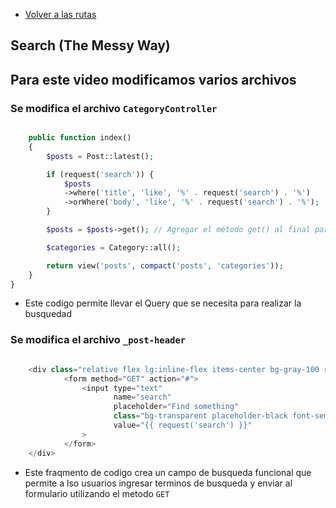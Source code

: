 - [Volver a las rutas](/Readme.md)

## Search (The Messy Way)

## Para este video modificamos varios archivos

### Se modifica el archivo `CategoryController`

```php

    public function index()
    {
        $posts = Post::latest();

        if (request('search')) {
            $posts
            ->where('title', 'like', '%' . request('search') . '%')
            ->orWhere('body', 'like', '%' . request('search') . '%');
        }

        $posts = $posts->get(); // Agregar el método get() al final para ejecutar la consulta y obtener los resultados

        $categories = Category::all();

        return view('posts', compact('posts', 'categories'));
    }
}

```

- Este codigo permite llevar el Query que se necesita para realizar la busquedad

### Se modifica el archivo `_post-header`


```php

    <div class="relative flex lg:inline-flex items-center bg-gray-100 rounded-xl px-3 py-2">
            <form method="GET" action="#">
                <input type="text"
                       name="search"
                       placeholder="Find something"
                       class="bg-transparent placeholder-black font-semibold text-sm"
                       value="{{ request('search') }}"
                >
            </form>
    </div>

```

- Este fraqmento de codigo crea un campo de busqueda funcional que permite a lso usuarios ingresar terminos de busqueda y enviar al formulario utilizando el metodo `GET`

